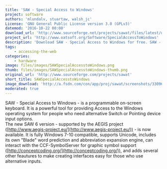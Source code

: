 ```yaml
---
title: 'SAW - Special Access to Windows'
project: software
authors: 'mlundalv, stuartaw, walsh_jc'
License: 'GNU General Public License version 3.0 (GPLv3)'
datemod: '2016-10-22 00:00'
download_url: 'http://www.sourceforge.net/projects/sawat/files/latest/download'
project_url: 'http://www.oatsoft.org/Software/SpecialAccessToWindows'
description: 'Download SAW - Special Access to Windows for free. SAW - Special Access to Windows - a programmable on-screen keyboard. SAW - Special Access to Windows - is a programmable on-screen keyboard. It is a powerful tool for providing Access to the Windows operating system for people who need alternative Switch or Pointing device input options.'
tags:
    - accessing-the-web
categories:
    - hardware
image: files/images/SAWSpecialAccesstoWindows.png
thumb: files/images/SAWSpecialAccesstoWindows-thumb.png
original_url: 'http://www.sourceforge.com/projects/sawat'
short_title: SAWSpecialAccesstoWindows
image_download: 'http://a.fsdn.com/con/app/proj/sawat/screenshots/330961.jpg/182/137/1'
moderated: true
---
```

SAW - Special Access to Windows - is a programmable on-screen keyboard. It is a powerful tool for providing Access to the Windows operating system for people who need alternative Switch or Pointing device input options.  
The new SAW 6 version - supported by the AEGIS project ([http://www.aegis-project.eu/](http://www.aegis-project.eu/)) - is now available. It is fully Windows 7-10 compatible, supports Unicode, includes its own "Blade" word prediction and abbreviation expansion engine, can interact with the CCF-SymbolServer for graphic symbol support ([http://conceptcoding.org/](http://conceptcoding.org/)), and adds several other feautures to make creating interfaces easy for those who use alternative inputs.